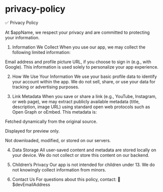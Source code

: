 # privacy-policy
✅ Privacy Policy

At $appName, we respect your privacy and are committed to protecting your information.

1. Information We Collect
When you use our app, we may collect the following limited information:

Email address and profile picture URL, if you choose to sign in (e.g., with Google).
This information is used solely to personalize your app experience.

2. How We Use Your Information
We use your basic profile data to identify your account within the app.
We do not sell, share, or use your data for tracking or advertising purposes.

3. Link Metadata
When you save or share a link (e.g., YouTube, Instagram, or web page), we may extract publicly available metadata (title, description, image URL) using standard open web protocols such as Open Graph or oEmbed.
This metadata is:

Fetched dynamically from the original source.

Displayed for preview only.

Not downloaded, modified, or stored on our servers.

4. Data Storage
All user-saved content and metadata are stored locally on your device. We do not collect or store this content on our backend.

5. Children’s Privacy
Our app is not intended for children under 13. We do not knowingly collect information from minors.

6. Contact Us
For questions about this policy, contact:
📧 $devEmailAddress


